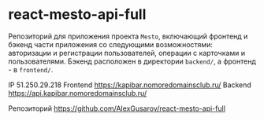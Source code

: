 # react-mesto-api-full
Репозиторий для приложения проекта `Mesto`, включающий фронтенд и бэкенд части приложения со следующими возможностями: авторизации и регистрации пользователей, операции с карточками и пользователями. Бэкенд расположен в директории `backend/`, а фронтенд - в `frontend/`. 
  
IP  51.250.29.218
Frontend  https://kapibar.nomoredomainsclub.ru/
Backend  https://api.kapibar.nomoredomainsclub.ru/

Репозиторий https://github.com/AlexGusarov/react-mesto-api-full
